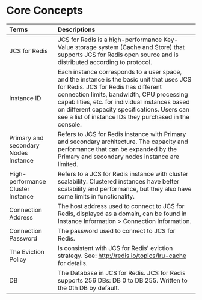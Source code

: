 ﻿# Core Concepts

Terms|Descriptions
:---|:---
JCS for Redis|JCS for Redis is a high-performance Key-Value storage system (Cache and Store) that supports JCS for Redis open source and is distributed according to protocol.
Instance ID|Each instance corresponds to a user space, and the instance is the basic unit that uses JCS for Redis. JCS for Redis has different connection limits, bandwidth, CPU processing capabilities, etc. for individual instances based on different capacity specifications. Users can see a list of instance IDs they purchased in the console.
Primary and secondary Nodes Instance|Refers to JCS for Redis instance with Primary and secondary architecture. The capacity and performance that can be expanded by the Primary and secondary nodes instance are limited.
High-performance Cluster Instance|Refers to a JCS for Redis instance with cluster scalability. Clustered instances have better scalability and performance, but they also have some limits in functionality.
Connection Address|The host address used to connect to JCS for Redis, displayed as a domain, can be found in Instance Information > Connection Information.
Connection Password|The password used to connect to JCS for Redis.
The Eviction Policy|Is consistent with JCS for Redis' eviction strategy. See: http://redis.io/topics/lru-cache for details.
DB|The Database in JCS for Redis. JCS for Redis supports 256 DBs: DB 0 to DB 255. Written to the 0th DB by default.
